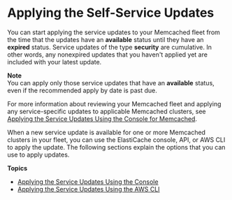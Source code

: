 # Applying the Self\-Service Updates<a name="applying-updates"></a>

You can start applying the service updates to your Memcached fleet from the time that the updates have an **available** status until they have an **expired** status\. Service updates of the type **security** are cumulative\. In other words, any nonexpired updates that you haven't applied yet are included with your latest update\.

**Note**  
You can apply only those service updates that have an **available** status, even if the recommended apply by date is past due\. 

For more information about reviewing your Memcached fleet and applying any service\-specific updates to applicable Memcached clusters, see [Applying the Service Updates Using the Console for Memcached](applying-updates-console.md#applying-updates-console-memcached-console)\.

When a new service update is available for one or more Memcached clusters in your fleet, you can use the ElastiCache console, API, or AWS CLI to apply the update\. The following sections explain the options that you can use to apply updates\.

**Topics**
+ [Applying the Service Updates Using the Console](applying-updates-console.md)
+ [Applying the Service Updates Using the AWS CLI](applying-updates-cli-memcached.md)